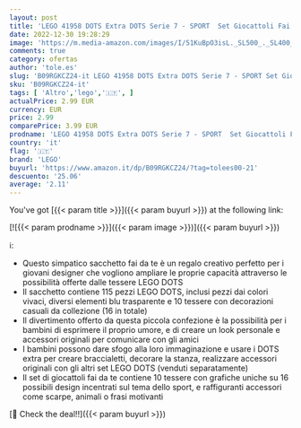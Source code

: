 ```yaml
---
layout: post
title: 'LEGO 41958 DOTS Extra DOTS Serie 7 - SPORT  Set Giocattoli Fai da Te per Costruire Braccialetti e Gioielli Personalizzati  Giochi per Bambini e Bambine'
date: 2022-12-30 19:28:29
image: 'https://m.media-amazon.com/images/I/51KuBpO3isL._SL500_._SL400_.jpg'
comments: true
category: ofertas
author: 'tole.es'
slug: 'B09RGKCZ24-it LEGO 41958 DOTS Extra DOTS Serie 7 - SPORT Set Giocattoli...'
sku: 'B09RGKCZ24-it'
tags: [ 'Altro','lego','🇮🇹', ]
actualPrice: 2.99 EUR
currency: EUR
price: 2.99
comparePrice: 3.99 EUR
prodname: 'LEGO 41958 DOTS Extra DOTS Serie 7 - SPORT  Set Giocattoli Fai da Te per Costruire Braccialetti e Gioielli Personalizzati  Giochi per Bambini e Bambine'
country: 'it'
flag: '🇮🇹'
brand: 'LEGO'
buyurl: 'https://www.amazon.it/dp/B09RGKCZ24/?tag=tolees00-21'
descuento: '25.06'
average: '2.11'
---
```


You've got [{{< param title >}}]({{< param buyurl >}}) at the following link:

[![{{< param prodname >}}]({{< param image >}})]({{< param buyurl >}})

ℹ️:

- Questo simpatico sacchetto fai da te è un regalo creativo perfetto per i giovani designer che vogliono ampliare le proprie capacità attraverso le possibilità offerte dalle tessere LEGO DOTS
- Il sacchetto contiene 115 pezzi LEGO DOTS, inclusi pezzi dai colori vivaci, diversi elementi blu trasparente e 10 tessere con decorazioni casuali da collezione (16 in totale)
- Il divertimento offerto da questa piccola confezione è la possibilità per i bambini di esprimere il proprio umore, e di creare un look personale e accessori originali per comunicare con gli amici
- I bambini possono dare sfogo alla loro immaginazione e usare i DOTS extra per creare braccialetti, decorare la stanza, realizzare accessori originali con gli altri set LEGO DOTS (venduti separatamente)
- Il set di giocattoli fai da te contiene 10 tessere con grafiche uniche su 16 possibili design incentrati sul tema dello sport, e raffiguranti accessori come scarpe, animali o frasi motivanti

[🛒 Check the deal!!]({{< param buyurl >}})
